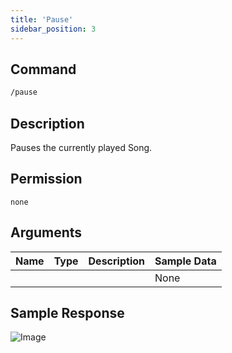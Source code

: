 ```yaml
---
title: 'Pause'
sidebar_position: 3
---
```


## Command
```txt
/pause
```

## Description
Pauses the currently played Song.

## Permission
`none`

## Arguments
| Name | Type | Description | Sample Data |
| ---- | ---- | ----------- | ----------- |
|  |  |  | None |

## Sample Response
![Image](https://cdn.herrtxbias.net/Discord_JvMZ1vqh0c.png)
